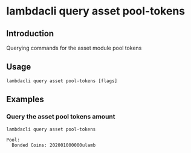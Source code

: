 # lambdacli query asset pool-tokens

## Introduction

Querying commands for the asset module pool tokens

## Usage

```
lambdacli query asset pool-tokens [flags] 
```

## Examples

### Query the asset pool tokens amount
```$xslt
lambdacli query asset pool-tokens
                                         
Pool:
  Bonded Coins: 202001000000ulamb

```


